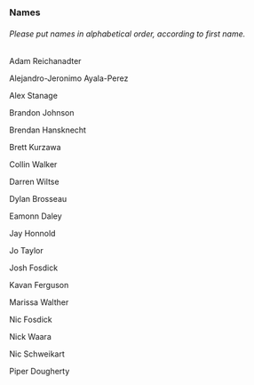 ### Names
###### *Please put names in alphabetical order, according to first name.*

Adam Reichanadter

Alejandro-Jeronimo Ayala-Perez

Alex Stanage

Brandon Johnson

Brendan Hansknecht

Brett Kurzawa

Collin Walker

Darren Wiltse

Dylan Brosseau

Eamonn Daley

Jay Honnold

Jo Taylor

Josh Fosdick

Kavan Ferguson

Marissa Walther

Nic Fosdick

Nick Waara

Nic Schweikart 

Piper Dougherty

